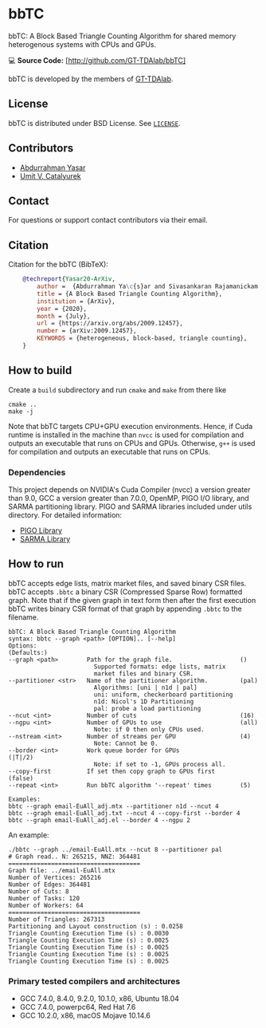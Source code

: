 # bbTC
bbTC: A Block Based Triangle Counting Algorithm for shared memory heterogenous
systems with CPUs and GPUs.

💻 **Source Code:** [http://github.com/GT-TDAlab/bbTC]  

bbTC is developed by the members of [GT-TDAlab](http://tda.gatech.edu). 

## License

bbTC is distributed under BSD License. See [`LICENSE`](LICENSE.md).

## Contributors

- [Abdurrahman Yasar](http://cc.gatech.edu/~ayasar3)
- [Umit V. Catalyurek](http://cc.gatech.edu/~umit)

## Contact

For questions or support contact contributors via their email.

## Citation
Citation for the bbTC (BibTeX):

```bibtex
    @techreport{Yasar20-ArXiv,
        author =  {Abdurrahman Ya\c{s}ar and Sivasankaran Rajamanickam and Jon Berry and {\"{U}}mit V. {\c{C}}ataly{\"{u}}rek},
        title = {A Block Based Triangle Counting Algorithm},
        institution = {ArXiv},
        year = {2020},
        month = {July},
        url = {https://arxiv.org/abs/2009.12457},
        number = {arXiv:2009.12457},
        KEYWORDS = {heterogeneous, block-based, triangle counting},
    }
```

## How to build

Create a `build` subdirectory and run `cmake` and `make` from there like

    cmake ..
    make -j

Note that bbTC targets CPU+GPU execution environments. Hence, if Cuda runtime is
installed in the machine than `nvcc` is used for compilation and outputs an
executable that runs on CPUs and GPUs. Otherwise, `g++` is used for compilation
and outputs an executable that runs on CPUs.

### Dependencies

This project depends on NVIDIA's Cuda Compiler (nvcc) a version greater than
9.0, GCC a version greater than 7.0.0, OpenMP, PIGO I/O library, and SARMA
partitioning library. PIGO and SARMA libraries included under utils directory.
For detailed information:

- [PIGO Library](https://github.com/GT-TDAlab/PIGO)
- [SARMA Library](https://github.com/GT-TDAlab/SARMA)

## How to run

bbTC accepts edge lists, matrix market files, and saved binary CSR files.
bbTC accepts `.bbtc` a binary CSR (Compressed Sparse Row) formatted graph.
Note that if the given graph in text form then after the first execution bbTC
writes binary CSR format of that graph by appending `.bbtc` to the filename.

    bbTC: A Block Based Triangle Counting Algorithm
    syntax: bbtc --graph <path> [OPTION].. [--help]
    Options:                                                           (Defaults:)
    --graph <path>        Path for the graph file.                   ()
                            Supported formats: edge lists, matrix
                            market files and binary CSR.
    --partitioner <str>   Name of the partitioner algorithm.         (pal)
                            Algorithms: [uni | n1d | pal]
                            uni: uniform, checkerboard partitioning
                            n1d: Nicol's 1D Partitioning
                            pal: probe a load partitioning
    --ncut <int>          Number of cuts                             (16)
    --ngpu <int>          Number of GPUs to use                      (all)
                            Note: if 0 then only CPUs used.
    --nstream <int>       Number of streams per GPU                  (4)
                            Note: Cannot be 0.
    --border <int>        Work queue border for GPUs                 (|T|/2)
                            Note: if set to -1, GPUs process all.
    --copy-first          If set then copy graph to GPUs first       (false)
    --repeat <int>        Run bbTC algorithm '--repeat' times        (5)

    Examples:
    bbtc --graph email-EuAll_adj.mtx --partitioner n1d --ncut 4
    bbtc --graph email-EuAll_adj.txt --ncut 4 --copy-first --border 4
    bbtc --graph email-EuAll_adj.el --border 4 --ngpu 2

An example:

    ./bbtc --graph ../email-EuAll.mtx --ncut 8 --partitioner pal
    # Graph read.. N: 265215, NNZ: 364481
    =====================================
    Graph file: ../email-EuAll.mtx
    Number of Vertices: 265216
    Number of Edges: 364481
    Number of Cuts: 8
    Number of Tasks: 120
    Number of Workers: 64
    =====================================
    Number of Triangles: 267313
    Partitioning and Layout construction (s) : 0.0258
    Triangle Counting Execution Time (s) : 0.0030
    Triangle Counting Execution Time (s) : 0.0025
    Triangle Counting Execution Time (s) : 0.0025
    Triangle Counting Execution Time (s) : 0.0025
    Triangle Counting Execution Time (s) : 0.0025

### Primary tested compilers and architectures

- GCC 7.4.0, 8.4.0, 9.2.0, 10.1.0, x86, Ubuntu 18.04
- GCC 7.4.0, powerpc64, Red Hat 7.6
- GCC 10.2.0, x86, macOS Mojave 10.14.6